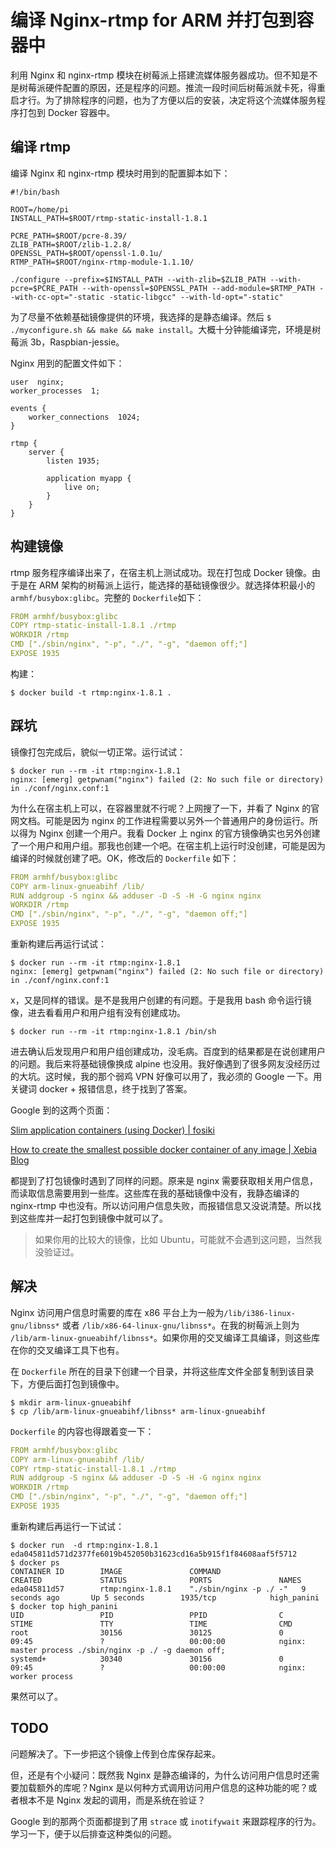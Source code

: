 # 编译 Nginx-rtmp for ARM 并打包到容器中

利用 Nginx 和 nginx-rtmp 模块在树莓派上搭建流媒体服务器成功。但不知是不是树莓派硬件配置的原因，还是程序的问题。推流一段时间后树莓派就卡死，得重启才行。为了排除程序的问题，也为了方便以后的安装，决定将这个流媒体服务程序打包到 Docker 容器中。

## 编译 rtmp

编译 Nginx 和 nginx-rtmp 模块时用到的配置脚本如下：

```shell
#!/bin/bash

ROOT=/home/pi
INSTALL_PATH=$ROOT/rtmp-static-install-1.8.1

PCRE_PATH=$ROOT/pcre-8.39/
ZLIB_PATH=$ROOT/zlib-1.2.8/
OPENSSL_PATH=$ROOT/openssl-1.0.1u/
RTMP_PATH=$ROOT/nginx-rtmp-module-1.1.10/

./configure --prefix=$INSTALL_PATH --with-zlib=$ZLIB_PATH --with-pcre=$PCRE_PATH --with-openssl=$OPENSSL_PATH --add-module=$RTMP_PATH --with-cc-opt="-static -static-libgcc" --with-ld-opt="-static"
```

为了尽量不依赖基础镜像提供的环境，我选择的是静态编译。然后 `$ ./myconfigure.sh && make && make install`。大概十分钟能编译完，环境是树莓派 3b，Raspbian-jessie。

Nginx 用到的配置文件如下：

```
user  nginx;
worker_processes  1;

events {
    worker_connections  1024;
}

rtmp {
    server {
        listen 1935;

        application myapp {
            live on;
        }
    }
}
```

## 构建镜像

rtmp 服务程序编译出来了，在宿主机上测试成功。现在打包成 Docker 镜像。由于是在 ARM 架构的树莓派上运行，能选择的基础镜像很少。就选择体积最小的 `armhf/busybox:glibc`。完整的 `Dockerfile`如下：

```yaml
FROM armhf/busybox:glibc
COPY rtmp-static-install-1.8.1 ./rtmp
WORKDIR /rtmp
CMD ["./sbin/nginx", "-p", "./", "-g", "daemon off;"]
EXPOSE 1935
```

构建：

```shell
$ docker build -t rtmp:nginx-1.8.1 .
```

## 踩坑

镜像打包完成后，貌似一切正常。运行试试：

```shell
$ docker run --rm -it rtmp:nginx-1.8.1
nginx: [emerg] getpwnam("nginx") failed (2: No such file or directory) in ./conf/nginx.conf:1
```

为什么在宿主机上可以，在容器里就不行呢？上网搜了一下，并看了 Nginx 的官网文档。可能是因为 nginx 的工作进程需要以另外一个普通用户的身份运行。所以得为 Nginx 创建一个用户。我看 Docker 上 nginx 的官方镜像确实也另外创建了一个用户和用户组。那我也创建一个吧。在宿主机上运行时没创建，可能是因为编译的时候就创建了吧。OK，修改后的 `Dockerfile` 如下：

```yaml
FROM armhf/busybox:glibc
COPY arm-linux-gnueabihf /lib/
RUN addgroup -S nginx && adduser -D -S -H -G nginx nginx
WORKDIR /rtmp
CMD ["./sbin/nginx", "-p", "./", "-g", "daemon off;"]
EXPOSE 1935
```

重新构建后再运行试试：

```shell
$ docker run --rm -it rtmp:nginx-1.8.1
nginx: [emerg] getpwnam("nginx") failed (2: No such file or directory) in ./conf/nginx.conf:1
```

x，又是同样的错误。是不是我用户创建的有问题。于是我用 bash 命令运行镜像，进去看看用户和用户组有没有创建成功。

```shell
$ docker run --rm -it rtmp:nginx-1.8.1 /bin/sh
```

进去确认后发现用户和用户组创建成功，没毛病。百度到的结果都是在说创建用户的问题。我后来将基础镜像换成 alpine 也没用。我好像遇到了很多网友没经历过的大坑。这时候，我的那个弱鸡 VPN 好像可以用了，我必须的 Google 一下。用关键词 docker + 报错信息，终于找到了答案。

Google 到的这两个页面：

[Slim application containers (using Docker) | fosiki](http://fosiki.com/blog/2015/04/28/slim-application-containers-using-docker/)

[How to create the smallest possible docker container of any image | Xebia Blog]( http://blog.xebia.com/how-to-create-the-smallest-possible-docker-container-of-any-image/)

都提到了打包镜像时遇到了同样的问题。原来是 nginx 需要获取相关用户信息，而读取信息需要用到一些库。这些库在我的基础镜像中没有，我静态编译的 nginx-rtmp 中也没有。所以访问用户信息失败，而报错信息又没说清楚。所以找到这些库并一起打包到镜像中就可以了。

>   如果你用的比较大的镜像，比如 Ubuntu，可能就不会遇到这问题，当然我没验证过。

## 解决

Nginx 访问用户信息时需要的库在 x86 平台上为一般为`/lib/i386-linux-gnu/libnss*` 或者 `/lib/x86-64-linux-gnu/libnss*`。在我的树莓派上则为 `/lib/arm-linux-gnueabihf/libnss*`。如果你用的交叉编译工具编译，则这些库在你的交叉编译工具下也有。

在 `Dockerfile` 所在的目录下创建一个目录，并将这些库文件全部复制到该目录下，方便后面打包到镜像中。

```shell
$ mkdir arm-linux-gnueabihf
$ cp /lib/arm-linux-gnueabihf/libnss* arm-linux-gnueabihf
```

`Dockerfile` 的内容也得跟着变一下：

```yaml
FROM armhf/busybox:glibc
COPY arm-linux-gnueabihf /lib/
COPY rtmp-static-install-1.8.1 ./rtmp
RUN addgroup -S nginx && adduser -D -S -H -G nginx nginx
WORKDIR /rtmp
CMD ["./sbin/nginx", "-p", "./", "-g", "daemon off;"]
EXPOSE 1935
```

重新构建后再运行一下试试：

```shell
$ docker run  -d rtmp:nginx-1.8.1
eda045811d571d2377fe6019b452050b31623cd16a5b915f1f84608aaf5f5712
$ docker ps
CONTAINER ID        IMAGE               COMMAND                  CREATED             STATUS              PORTS               NAMES
eda045811d57        rtmp:nginx-1.8.1    "./sbin/nginx -p ./ -"   9 seconds ago       Up 5 seconds        1935/tcp            high_panini
$ docker top high_panini
UID                 PID                 PPID                C                   STIME               TTY                 TIME                CMD
root                30156               30125               0                   09:45               ?                   00:00:00            nginx: master process ./sbin/nginx -p ./ -g daemon off;
systemd+            30340               30156               0                   09:45               ?                   00:00:00            nginx: worker process
```

果然可以了。

## TODO

问题解决了。下一步把这个镜像上传到仓库保存起来。

但，还是有个小疑问：既然我 Nginx 是静态编译的，为什么访问用户信息时还需要加载额外的库呢？Nginx 是以何种方式调用访问用户信息的这种功能的呢？或者根本不是 Nginx 发起的调用，而是系统在验证？

Google 到的那两个页面都提到了用 `strace` 或 `inotifywait` 来跟踪程序的行为。学习一下，便于以后排查这种类似的问题。